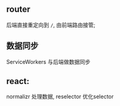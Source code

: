## router

后端直接重定向到 `/`, 由前端路由接管;


## 数据同步

ServiceWorkers 与后端做数据同步

## react:
  normalizr 处理数据,
  reselector 优化selector

